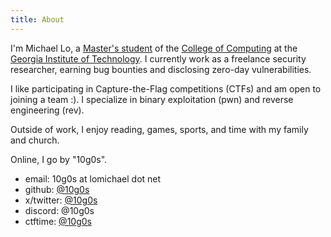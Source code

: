 ```yaml
---
title: About
---
```


I'm Michael Lo, a [Master's student](https://omscs.gatech.edu/) of the [College of Computing](https://www.cc.gatech.edu/) at the [Georgia Institute of Technology](https://www.gatech.edu/). I currently work as a freelance security researcher, earning bug bounties and disclosing zero-day vulnerabilities.

I like participating in Capture-the-Flag competitions (CTFs) and am open to joining a team :). I specialize in binary exploitation (pwn) and reverse engineering (rev).

Outside of work, I enjoy reading, games, sports, and time with my family and church.

Online, I go by "10g0s".
- email: 10g0s at lomichael dot net
- github: [@10g0s](https://www.github.com/l0michael)
- x/twitter: [@10g0s](https://x.com/l0michael)
- discord: @10g0s
- ctftime: [@10g0s](https://ctftime.org/user/235163) 

